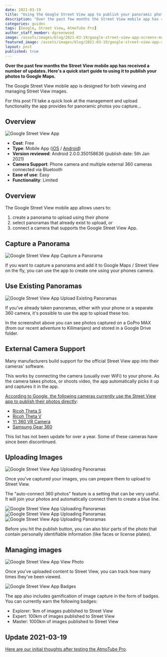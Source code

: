 ```yaml
---
date: 2021-03-19
title: "Using the Google Street View app to publish your panoramic photos"
description: "Over the past few months the Street View mobile app has received a number of updates. Here's a quick start guide to using it to publish your photos to Google Maps."
categories: guides
tags: [Google, Street View, AtmoTube Pro]
author_staff_member: dgreenwood
image: /assets/images/blog/2021-03-19/google-street-view-app-screens-meta.jpg
featured_image: /assets/images/blog/2021-03-19/google-street-view-app-screens-sm.jpg
layout: post
published: true
---
```


**Over the past few months the Street View mobile app has received a number of updates. Here's a quick start guide to using it to publish your photos to Google Maps.**

The Google Street View mobile app is designed for both viewing and managing Street View images.

For this post I'll take a quick look at the management and upload functionality the app provides for panoramic photos you capture...

## Overview

<img class="img-fluid" src="/assets/images/blog/2021-03-19/google-street-view-app.png" alt="Google Street View App" title="Google Street View App" />

* **Cost**: Free
* **Type**: Mobile App ([iOS](https://apps.apple.com/gb/app/google-street-view/id904418768) / [Android](https://play.google.com/store/apps/details?id=com.google.android.street&hl=en_GB&gl=US))
* **Version reviewed**: Android 2.0.0.350158636 (publish date: 5th Jan 2021)
* **Camera Support**: Phone camera and multiple external 360 cameras connected via Bluetooth
* **Ease of use**: Easy
* **Functionality**: Limited

## Overview

The Google Street View mobile app allows users to:

1. create a panorama to upload using their phone
2. select panoramas that already exist to upload, or
3. connect a camera that supports the Google Street View App.

## Capture a Panorama

<img class="img-fluid" src="/assets/images/blog/2021-03-19/google-street-view-app-capture.png" alt="Google Street View App Capture a Panorama" title="Google Street View App Capture a Panorama" />

If you want to capture a panorama and add it to Google Maps / Street View on the fly, you can use the app to create one using your phones camera.

## Use Existing Panoramas

<img class="img-fluid" src="/assets/images/blog/2021-03-19/google-street-view-app-select-photos.png" alt="Google Street View App Upload Existing Panoramas" title="Google Street View App Upload Existing Panoramas" />

If you've already taken panoramas, either with your phone or a separate 360 camera, it's possible to use the app to upload these too.

In the screenshot above you can see photos captured on a GoPro MAX (from our recent adventure to Kilimanjaro) and stored in a Google Drive folder. 

## External Camera Support

Many manufacturers build support for the official Street View app into their cameras' software.

This works by connecting the camera (usually over WiFi) to your phone. As the camera takes photos, or shoots video, the app automatically picks it up and captures it in the app.
 
[According to Google, the following cameras currently use the Street View app to publish their photos directly](https://support.google.com/maps/answer/6281877?hl=en-GB):

* [Ricoh Theta S](https://support.google.com/maps/answer/6281877?hl=en-GB#zippy=%2Cricoh-theta-s)
* [Ricoh Theta V](https://support.google.com/maps/answer/6281877?hl=en-GB#zippy=%2Cricoh-theta-v)
* [YI 360 VR Camera](https://support.google.com/maps/answer/6281877?hl=en-GB#zippy=%2Cyi-vr-camera)
* [Samsung Gear 360](https://support.google.com/maps/answer/6281877?hl=en-GB#zippy=%2Csamsung-gear)

This list has not been update for over a year. Some of these cameras have since been discontinued.

## Uploading Images

<img class="img-fluid" src="/assets/images/blog/2021-03-19/google-street-view-app-publish-0.png" alt="Google Street View App Uploading Panoramas" title="Google Street View App Uploading Panoramas" />

Once you've captured your images, you can prepare them to upload to Street View.

The "auto-connect 360 photos" feature is a setting that can be very useful. It will join your photos and automatically connect them to create a blue line.

<img class="img-fluid" src="/assets/images/blog/2021-03-19/google-street-view-app-publish-1.png" alt="Google Street View App Uploading Panoramas" title="Google Street View App Uploading Panoramas" />

<img class="img-fluid" src="/assets/images/blog/2021-03-19/google-street-view-app-publish-2.png" alt="Google Street View App Uploading Panoramas" title="Google Street View App Uploading Panoramas" />

<img class="img-fluid" src="/assets/images/blog/2021-03-19/google-street-view-app-publish-3.png" alt="Google Street View App Uploading Panoramas" title="Google Street View App Uploading Panoramas" />

Before you hit the publish button, you can also blur parts of the photo that contain personally identifiable information (like faces or license plates).

## Managing images

<img class="img-fluid" src="/assets/images/blog/2021-03-19/google-street-view-app-view.png" alt="Google Street View App View Photo" title="Google Street View App View Photo" />

Once you've uploaded content to Street View, you can track how many times they've been viewed.

<img class="img-fluid" src="/assets/images/blog/2021-03-19/google-street-view-app-badges.png" alt="Google Street View App Badges" title="Google Street View App Badges" />

The app also includes gamification of image capture in the form of badges. You can currently earn the following badges:

* Explorer: 1km of images published to Street View
* Expert: 100km of images published to Street View
* Master: 1000km of images published to Street View

## Update 2021-03-19

[Here are our initial thoughts after testing the AtmoTube Pro](/blog/software-upload-panoramas-street-view).
